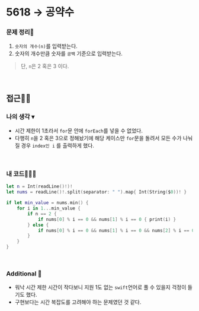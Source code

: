 # 5618 → 공약수
### 문제 정리📝
1. `숫자의 개수(n)`를 입력받는다.
2. 숫자의 개수만큼 숫자를 `공백` 기준으로 입력받는다.
> 단, `n`은 2 혹은 3 이다.

</br>

## 접근🚶🏻
### 나의 생각 ▾
- 시간 제한이 1초라서 `for`문 안에 `forEach`를 넣을 수 없었다.
- 다행히 `n`을 2 혹은 3으로 정해놨기에 해당 케이스만 `for`문을 돌려서 모든 수가 나눠질 경우 `index인 i` 를 출력하게 했다.

</br>

### 내 코드👨🏻‍💻
```swift
let n = Int(readLine()!)!
let nums = readLine()!.split(separator: " ").map{ Int(String($0))! }

if let min_value = nums.min() {
    for i in 1...min_value {
        if n == 2 {
            if nums[0] % i == 0 && nums[1] % i == 0 { print(i) }
        } else {
            if nums[0] % i == 0 && nums[1] % i == 0 && nums[2] % i == 0 { print(i) }
        }
    }
}
```

</br>



### Additional 📂
- 워낙 시간 제한 시간이 작다보니 지원 1도 없는 `swift`언어로 풀 수 있을지 걱정이 들기도 했다.
- 구현보다는 시간 복잡도를 고려해야 하는 문제였던 것 같다.
